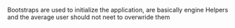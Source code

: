 Bootstraps are used to initialize the application, are basically engine Helpers and the average user should not neet to overwride them

